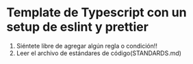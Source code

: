 # Template de Typescript con un setup de eslint y prettier

1. Siéntete libre de agregar algún regla o condición!!
2. Leer el archivo de estándares de código(STANDARDS.md)
